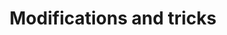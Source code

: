 ---
title: "Modifications and tricks"
linktitle: "Modifications and tricks"
toc: true
type: docs
draft: false
menu:
  mlis_rl:
    parent: "pg_drl"
    weight: 3

# Prev/next pager order (if `docs_section_pager` enabled in `params.toml`)
weight: 12
---